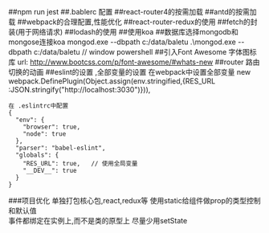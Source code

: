 ##npm run jest 
##.bablerc 配置
##react-router4的按需加载
##antd的按需加载
##webpack的合理配置,性能优化
##react-router-redux的使用
##fetch的封装(用于网络请求)
##lodash的使用
##使用koa
##数据库选择mongodb和mongose连接koa
mongod.exe --dbpath c:/data/baletu
.\mongod.exe --dbpath c:/data/baletu    // window powershell
##引入Font Awesome 字体图标库
url: http://www.bootcss.com/p/font-awesome/#whats-new
##router 路由切换的动画
##eslint的设置 ,全部变量的设置
    在webpack中设置全部变量
    new webpack.DefinePlugin(Object.assign(env.stringified,{RES_URL :JSON.stringify("http://localhost:3030")})),
    
    在 .eslintrc中配置
    {
      "env": {
        "browser": true,
        "node": true
      },
      "parser": "babel-eslint",
      "globals": {
        "RES_URL": true,   // 使用全局变量
        "__DEV__": true
      }
    }
###项目优化
单独打包核心包,react,redux等
使用static给组件做prop的类型控制和默认值  
事件都绑定在实例上,而不是类的原型上 
尽量少用setState  